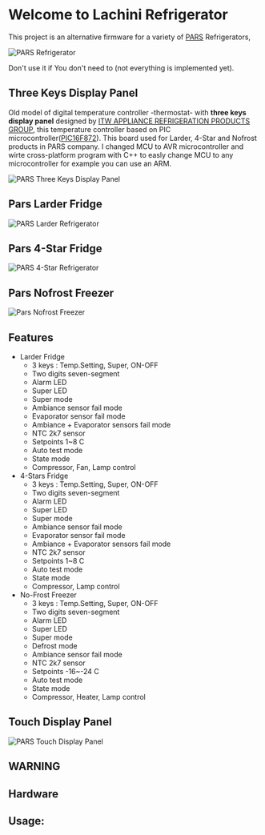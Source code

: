 # Welcome to Lachini Refrigerator
This project is an alternative firmware for a variety of [PARS](http://parsappliance.com/) Refrigerators,

![PARS Refrigerator](PARS_LOGO.png)

Don't use it if You don't need to
(not everything is implemented yet).

Three Keys Display Panel
------------------------
Old model of digital temperature controller -thermostat- with **three keys display panel** designed by [ITW APPLIANCE REFRIGERATION PRODUCTS GROUP](http://www.itwappliance.com/novosite/products.php?FhIdCategoria=1), this temperature controller based on PIC microcontroller([PIC16F872](http://ww1.microchip.com/downloads/en/devicedoc/30221c.pdf)). This board used for Larder, 4-Star and Nofrost products in PARS company. I changed MCU to AVR microcontroller and wirte cross-platform program with C++ to easly change MCU to any microcontroller for example you can use an ARM.

![PARS Three Keys Display Panel](/ThreeKeys/Larder/doc/Photo/DisplayPanel.png)


Pars Larder Fridge
--------
![PARS Larder Refrigerator](/ThreeKeys/Larder/doc/Photo/pars%20larder1700.jpg)


Pars 4-Star Fridge
--------
![PARS 4-Star Refrigerator](/ThreeKeys/4Star/doc/Photo/4-Star.jpg)


Pars Nofrost Freezer
--------
![Pars Nofrost Freezer](/ThreeKeys/Nofrost/doc/Photo/F1700-Open-L.jpg)


Features
--------
- Larder Fridge
  - 3 keys : Temp.Setting, Super, ON-OFF
  - Two digits seven-segment
  - Alarm LED
  - Super LED
  - Super mode
  - Ambiance sensor fail mode
  - Evaporator sensor fail mode
  - Ambiance + Evaporator sensors fail mode
  - NTC 2k7 sensor
  - Setpoints 1~8 C
  - Auto test mode
  - State mode
  - Compressor, Fan, Lamp control
- 4-Stars Fridge
  - 3 keys : Temp.Setting, Super, ON-OFF
  - Two digits seven-segment
  - Alarm LED
  - Super LED
  - Super mode
  - Ambiance sensor fail mode
  - Evaporator sensor fail mode
  - Ambiance + Evaporator sensors fail mode
  - NTC 2k7 sensor
  - Setpoints 1~8 C
  - Auto test mode
  - State mode
  - Compressor, Lamp control
- No-Frost Freezer
  - 3 keys : Temp.Setting, Super, ON-OFF
  - Two digits seven-segment
  - Alarm LED
  - Super LED
  - Super mode
  - Defrost mode
  - Ambiance sensor fail mode
  - NTC 2k7 sensor
  - Setpoints -16~-24 C
  - Auto test mode
  - State mode
  - Compressor, Heater, Lamp control
  
  
Touch Display Panel
------


![PARS Touch Display Panel](/TouchPanel/SM1612/Boran/doc/Photo/DisplayPanel.jpg)


WARNING
-------

Hardware
--------

Usage:
------
